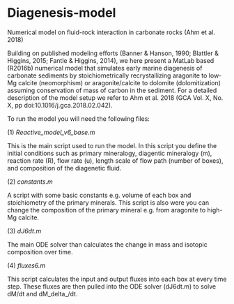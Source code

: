# Diagenesis-model
Numerical model on fluid-rock interaction in carbonate rocks (Ahm et al. 2018)

Building on published modeling efforts (Banner & Hanson, 1990; Blattler & Higgins, 2015; Fantle & Higgins, 2014), we here present a MatLab based (R2016b) numerical model that simulates early marine diagenesis of carbonate sediments by stoichiometrically recrystallizing aragonite to low-Mg calcite (neomorphism) or aragonite/calcite to dolomite (dolomitization) assuming conservation of mass of carbon in the sediment. For a detailed description of the model setup we refer to Ahm et al. 2018 (GCA Vol. X, No. X, pp doi:10.1016/j.gca.2018.02.042).

To run the model you will need the following files:

(1) *Reactive_model_v6_base.m*

This is the main script used to run the model. In this script you define the initial conditions such as primary       mineralogy, diagentic mineralogy (m), reaction rate (R), flow rate (u), length scale of flow path (number of boxes), and composition of the diagenetic fluid. 

(2) *constants.m*

A script with some basic constants e.g. volume of each box and stoichiometry of the primary minerals. This script is also were you can change the composition of the primary mineral e.g. from aragonite to high-Mg calcite. 

(3) *dJ6dt.m*

The main ODE solver than calculates the change in mass and isotopic composition over time.

(4) *fluxes6.m*

This script calculates the input and output fluxes into each box at every time step. These fluxes are then pulled into the ODE solver (dJ6dt.m) to solve dM/dt and dM_delta_/dt.
